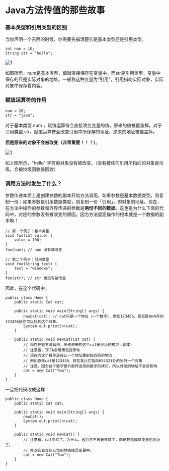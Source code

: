 # Java方法传值的那些故事

### 基本类型和引用类型的区别

当你声明一个东西的时候，你需要先搞清楚它是基本类型还是引用类型。

```
int num = 10;
String str = "hello";
```

![1](https://pic3.zhimg.com/80/166032bc90958c21604110441ad03f45_hd.jpg)

如图所示，num是基本类型，值就直接保存在变量中。而str是引用类型，变量中保存的只是实际对象的地址。一般称这种变量为"引用"，引用指向实际对象，实际对象中保存着内容。

### 赋值运算符的作用

```
num = 20;
str = "java";
```

对于基本类型 num ，赋值运算符会直接改变变量的值，原来的值被覆盖掉。对于引用类型 str，赋值运算符会改变引用中所保存的地址，原来的地址被覆盖掉。

**但是原来的对象不会被改变（非常重要！！！）**。

![1](https://pic4.zhimg.com/80/287c0efbb179638cf4cf27cbfdf3e746_hd.jpg)

如上图所示，"hello" 字符串对象没有被改变。（没有被任何引用所指向的对象是垃圾，会被垃圾回收器回收）

### 调用方法时发生了什么？

参数传递本质上是创建参数的副本开始方法调用。如果参数是基本数据类型，则复制一份；如果参数是引用数据类型，则复制一份「引用」，即对象的地址。现在，在方法中操作的参数和外界传递的参数是**两份不同的数据**。这也是为什么下面的代码中，对应的参数没有被改变的原因。因为方法里面操作的根本就是一个数据的副本啊！

```
// 第一个例子：基本类型
void foo(int value) {
    value = 100;
}
foo(num); // num 没有被改变

// 第二个例子：引用类型
void foo(String text) {
    text = "windows";
}
foo(str); // str 也没有被改变
```

因此，在这个代码中，

```
public class Home {
    public static Cat cat;

    public static void main(String[] args) {
        newCat(cat); // cat只是一个地址（一个数字），例如123456，意思是在内存的123456处你可以找到这个对象。
        System.out.println(cat);
    }

    public static void newCat(Cat cat) {
        // 现在开始方法调用，传递进来的这个cat是地址的拷贝（副本）
        // 注意看，IDEA会用黑色提示你
        // 现在的这个操作是在让一个地址重新指向别的地方
        // 例如原先cat是123456，现在我让它指向654321处的另外一个对象
        // 注意，因为这个数字是外面传进来的数字的拷贝，所以外面的地址不会受影响
        cat = new Cat("Tom");
    }
}
```

一旦把代码改成这样：

```
public class Home {
    public static Cat cat;

    public static void main(String[] args) {
        newCat();
        System.out.println(cat);
    }

    public static void newCat() {
        // 注意看，cat变红了。为什么，因为它不再是参数了，而是静态成员变量的地址了。
        // 修改它会立刻反馈到静态成员变量中。
        cat = new Cat("Tom");
    }
}
```
